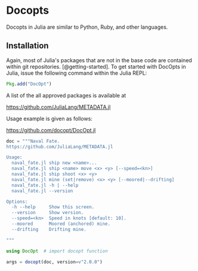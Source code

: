 # Docopts 

Docopts in Julia are similar to Python, Ruby, and other languages.

## Installation

Again, most of Julia's packages that are not in the base code are
contained within git repositories. [@getting-started]. To get started
with DocOpts in Julia, issue the following command within the Julia
REPL:

```Julia
Pkg.add("DocOpt")
```

A list of the all approved packages is available at 

<https://github.com/JuliaLang/METADATA.jl>

Usage example is given as follows:

<https://github.com/docopt/DocOpt.jl>

```Julia
doc = """Naval Fate.
https://github.com/JuliaLang/METADATA.jl

Usage:
  naval_fate.jl ship new <name>...
  naval_fate.jl ship <name> move <x> <y> [--speed=<kn>]
  naval_fate.jl ship shoot <x> <y>
  naval_fate.jl mine (set|remove) <x> <y> [--moored|--drifting]
  naval_fate.jl -h | --help
  naval_fate.jl --version

Options:
  -h --help     Show this screen.
  --version     Show version.
  --speed=<kn>  Speed in knots [default: 10].
  --moored      Moored (anchored) mine.
  --drifting    Drifting mine.

"""

using DocOpt  # import docopt function

args = docopt(doc, version=v"2.0.0")
```